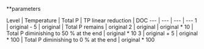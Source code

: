 **parameters

Level | Temperature | Total P | TP linear reduction | DOC
--- | --- | --- | ---
1 | original - 5 | original | Total P remains | original 
2 | original  | original * 10  | Total P diminishing to 50 % at the end | original * 10
3 | original + 5 | original * 100 | Total P diminishing to 0 % at the end | original * 100


